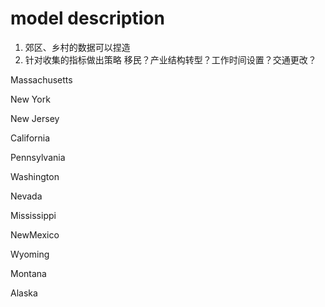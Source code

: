 # model description

1. 郊区、乡村的数据可以捏造
2. 针对收集的指标做出策略 移民？产业结构转型？工作时间设置？交通更改？



Massachusetts

New York

New Jersey



California

Pennsylvania

Washington



Nevada

Mississippi

NewMexico



Wyoming

Montana

Alaska